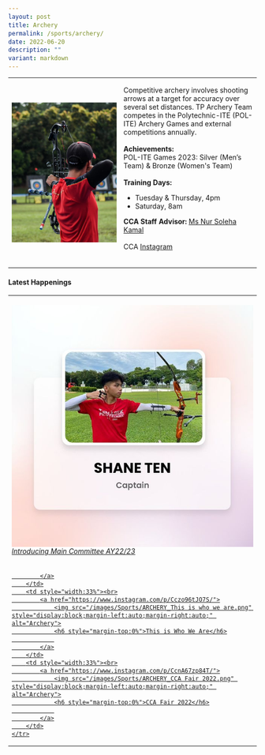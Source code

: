 ```yaml
---
layout: post
title: Archery
permalink: /sports/archery/
date: 2022-06-20
description: ""
variant: markdown
---
```

<table>
    <tbody><tr>
        <td style="width:45%"><img src="/images/Sports/ARCHERY.png" style="display:block;margin-left:auto;margin-right:auto;" alt="Archery"></td>
        <td>
            <p>
                Competitive archery involves shooting arrows at a target for accuracy over several set distances. TP Archery Team competes in the Polytechnic-ITE (POL-ITE) Archery Games and external competitions annually.<br>
                <br>
                <b>Achievements:</b><br>
                POL-ITE Games 2023: Silver (Men’s Team) &amp; Bronze (Women's Team)<br>
                <br>
                <b>Training Days:</b><br>
                </p><ul>
                    <li>Tuesday &amp; Thursday, 4pm</li>
					<li>Saturday, 8am</li>
                </ul>
					<p>
         <b>CCA Staff Advisor:</b> <a href="mailto:Nur_Soleha_KAMAL@tp.edu.sg">Ms Nur Soleha Kamal</a><br>
                <br>
                CCA <a href="https://www.instagram.com/tparchery/">Instagram</a><br>
                <br>
            </p>
        </td>
    </tr>
</tbody></table>

#### Latest Happenings

<table>
    <tbody><tr>
        <td style="width:33%"><br>
            <a href="https://www.instagram.com/p/CdNmAGYP2pP/">
                <img src="/images/Sports/ARCHERY_Introducing Main Committee AY22-23.png" style="display:block;margin-left:auto;margin-right:auto;" alt="Archery">
                <h6 style="margin-top:0%">Introducing Main Committee AY22/23</h6>
                
            </a>
        </td>
        <td style="width:33%"><br>
            <a href="https://www.instagram.com/p/Cczo96tJO7S/">
                <img src="/images/Sports/ARCHERY_This is who we are.png" style="display:block;margin-left:auto;margin-right:auto;" alt="Archery">
                <h6 style="margin-top:0%">This is Who We Are</h6>
                
            </a>
        </td>
        <td style="width:33%"><br>
            <a href="https://www.instagram.com/p/CcnA67zp84T/">
                <img src="/images/Sports/ARCHERY_CCA Fair 2022.png" style="display:block;margin-left:auto;margin-right:auto;" alt="Archery">
                <h6 style="margin-top:0%">CCA Fair 2022</h6>
                
            </a>
        </td>
    </tr>
</tbody></table>